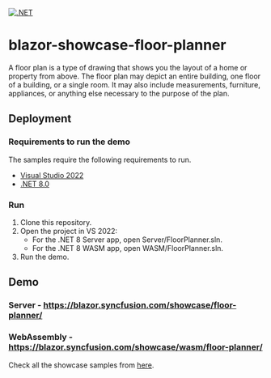 [![.NET](https://github.com/ArunKumar-SF3979/blazor-showcase-floor-planner/actions/workflows/dotnet.yml/badge.svg)](https://github.com/ArunKumar-SF3979/blazor-showcase-floor-planner/actions/workflows/dotnet.yml)

# blazor-showcase-floor-planner
A floor plan is a type of drawing that shows you the layout of a home or property from above. The floor plan may depict an entire building, one floor of a building, or a single room. It may also include measurements, furniture, appliances, or anything else necessary to the purpose of the plan.

## Deployment

### Requirements to run the demo

The samples require the following requirements to run.

* [Visual Studio 2022](https://visualstudio.microsoft.com/vs/)
* [.NET 8.0](https://dotnet.microsoft.com/en-us/download/dotnet/8.0)

### Run

1. Clone this repository.
2. Open the project in VS 2022:
	- For the .NET 8 Server app, open Server/FloorPlanner.sln.
	- For the .NET 8 WASM app, open WASM/FloorPlanner.sln.
3. Run the demo.

## Demo

### Server -  <a href="https://blazor.syncfusion.com/showcase/floor-planner/" target="_blank">https://blazor.syncfusion.com/showcase/floor-planner/</a>
### WebAssembly  - <a href="https://blazor.syncfusion.com/showcase/wasm/floor-planner/" target="_blank">https://blazor.syncfusion.com/showcase/wasm/floor-planner/</a>

Check all the showcase samples from <a href="https://blazor.syncfusion.com" target="_blank">here</a>.
